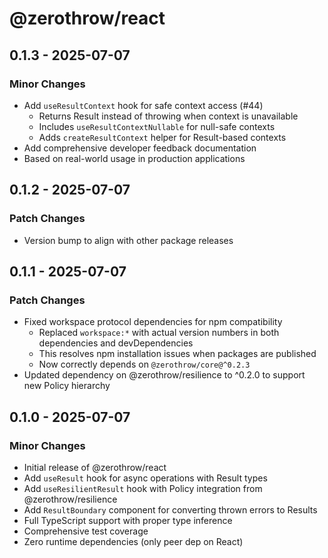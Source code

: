 # @zerothrow/react

## 0.1.3 - 2025-07-07

### Minor Changes

- Add `useResultContext` hook for safe context access (#44)
  - Returns Result instead of throwing when context is unavailable
  - Includes `useResultContextNullable` for null-safe contexts
  - Adds `createResultContext` helper for Result-based contexts
- Add comprehensive developer feedback documentation
- Based on real-world usage in production applications

## 0.1.2 - 2025-07-07

### Patch Changes

- Version bump to align with other package releases

## 0.1.1 - 2025-07-07

### Patch Changes

- Fixed workspace protocol dependencies for npm compatibility
  - Replaced `workspace:*` with actual version numbers in both dependencies and devDependencies
  - This resolves npm installation issues when packages are published
  - Now correctly depends on `@zerothrow/core@^0.2.3`
- Updated dependency on @zerothrow/resilience to ^0.2.0 to support new Policy hierarchy

## 0.1.0 - 2025-07-07

### Minor Changes

- Initial release of @zerothrow/react
- Add `useResult` hook for async operations with Result types
- Add `useResilientResult` hook with Policy integration from @zerothrow/resilience
- Add `ResultBoundary` component for converting thrown errors to Results
- Full TypeScript support with proper type inference
- Comprehensive test coverage
- Zero runtime dependencies (only peer dep on React)